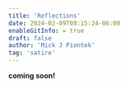 ```yaml
---
title: 'Reflections'
date: 2024-02-09T08:15:24-06:00
enableGitInfo: = true
draft: false
author: 'Mick J Piontek'
tag: 'satire'
---
```

<!-- {{< faceImg2 >}} -->
**coming soon!**